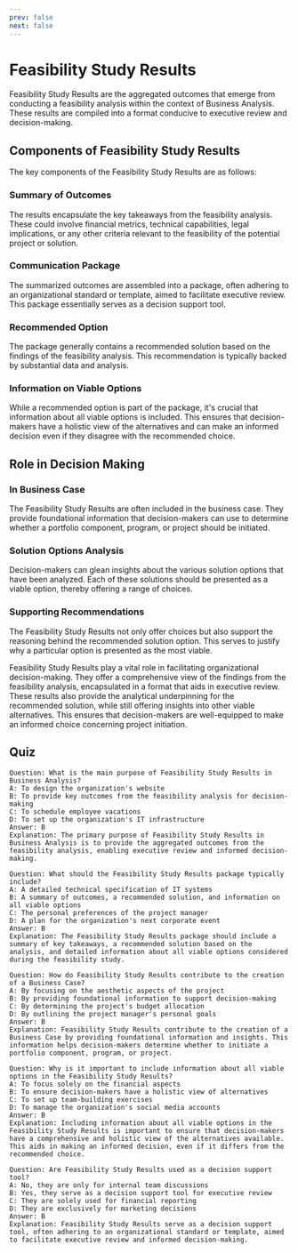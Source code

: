 ```yaml
---
prev: false
next: false
---
```


# Feasibility Study Results

Feasibility Study Results are the aggregated outcomes that emerge from conducting a feasibility analysis within the context of Business Analysis. These results are compiled into a format conducive to executive review and decision-making.

## Components of Feasibility Study Results

The key components of the Feasibility Study Results are as follows:

### Summary of Outcomes

The results encapsulate the key takeaways from the feasibility analysis. These could involve financial metrics, technical capabilities, legal implications, or any other criteria relevant to the feasibility of the potential project or solution.

### Communication Package

The summarized outcomes are assembled into a package, often adhering to an organizational standard or template, aimed to facilitate executive review. This package essentially serves as a decision support tool.

### Recommended Option

The package generally contains a recommended solution based on the findings of the feasibility analysis. This recommendation is typically backed by substantial data and analysis.

### Information on Viable Options

While a recommended option is part of the package, it's crucial that information about all viable options is included. This ensures that decision-makers have a holistic view of the alternatives and can make an informed decision even if they disagree with the recommended choice.

## Role in Decision Making

### In Business Case

The Feasibility Study Results are often included in the business case. They provide foundational information that decision-makers can use to determine whether a portfolio component, program, or project should be initiated.

### Solution Options Analysis

Decision-makers can glean insights about the various solution options that have been analyzed. Each of these solutions should be presented as a viable option, thereby offering a range of choices.

### Supporting Recommendations

The Feasibility Study Results not only offer choices but also support the reasoning behind the recommended solution option. This serves to justify why a particular option is presented as the most viable.

Feasibility Study Results play a vital role in facilitating organizational decision-making. They offer a comprehensive view of the findings from the feasibility analysis, encapsulated in a format that aids in executive review. These results also provide the analytical underpinning for the recommended solution, while still offering insights into other viable alternatives. This ensures that decision-makers are well-equipped to make an informed choice concerning project initiation.

## Quiz

```quiz
Question: What is the main purpose of Feasibility Study Results in Business Analysis?
A: To design the organization's website
B: To provide key outcomes from the feasibility analysis for decision-making
C: To schedule employee vacations
D: To set up the organization's IT infrastructure
Answer: B
Explanation: The primary purpose of Feasibility Study Results in Business Analysis is to provide the aggregated outcomes from the feasibility analysis, enabling executive review and informed decision-making.

Question: What should the Feasibility Study Results package typically include?
A: A detailed technical specification of IT systems
B: A summary of outcomes, a recommended solution, and information on all viable options
C: The personal preferences of the project manager
D: A plan for the organization's next corporate event
Answer: B
Explanation: The Feasibility Study Results package should include a summary of key takeaways, a recommended solution based on the analysis, and detailed information about all viable options considered during the feasibility study.

Question: How do Feasibility Study Results contribute to the creation of a Business Case?
A: By focusing on the aesthetic aspects of the project
B: By providing foundational information to support decision-making
C: By determining the project's budget allocation
D: By outlining the project manager's personal goals
Answer: B
Explanation: Feasibility Study Results contribute to the creation of a Business Case by providing foundational information and insights. This information helps decision-makers determine whether to initiate a portfolio component, program, or project.

Question: Why is it important to include information about all viable options in the Feasibility Study Results?
A: To focus solely on the financial aspects
B: To ensure decision-makers have a holistic view of alternatives
C: To set up team-building exercises
D: To manage the organization's social media accounts
Answer: B
Explanation: Including information about all viable options in the Feasibility Study Results is important to ensure that decision-makers have a comprehensive and holistic view of the alternatives available. This aids in making an informed decision, even if it differs from the recommended choice.

Question: Are Feasibility Study Results used as a decision support tool?
A: No, they are only for internal team discussions
B: Yes, they serve as a decision support tool for executive review
C: They are solely used for financial reporting
D: They are exclusively for marketing decisions
Answer: B
Explanation: Feasibility Study Results serve as a decision support tool, often adhering to an organizational standard or template, aimed to facilitate executive review and informed decision-making.

```
